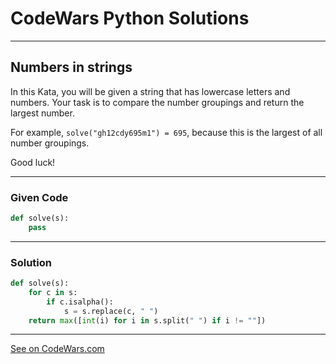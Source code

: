 # CodeWars Python Solutions

---

## Numbers in strings


In this Kata, you will be given a string that has lowercase letters and numbers. Your task is to compare the number groupings and return the largest number.

For example, `solve("gh12cdy695m1") = 695`, because this is the largest of all number groupings.

Good luck!


---

### Given Code


```python
def solve(s):
    pass
```

---

### Solution


```python
def solve(s):
    for c in s:
        if c.isalpha():
            s = s.replace(c, " ")
    return max([int(i) for i in s.split(" ") if i != ""])
```

---




[See on CodeWars.com](https://www.codewars.com/kata/59dd2c38f703c4ae5e000014)
